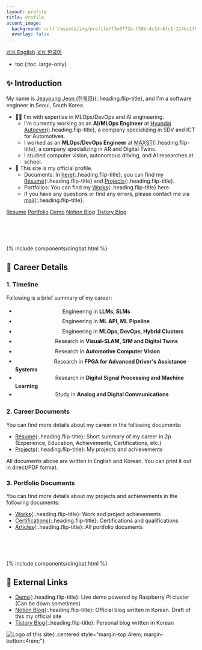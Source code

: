 ```yaml
---
layout: profile
title: Profile
accent_image: 
  background: url('/assets/img/profile/f3e0772a-f39b-4c14-8fc1-114bc1780d10.jpg') center/cover
  overlay: false
---
```


<div class="screen-only">
  <a href="/profile" class="btn btn-sm btn-primary">🇬🇧 English</a>
  <a href="/profile/ko" class="btn btn-sm btn-primary">🇰🇷 한국어</a>
</div>

* toc
{:toc .large-only}

## ✨ Introduction

My name is [Jeayoung Jeon (전제영)]{:.heading.flip-title}, and I'm a software engineer in Seoul, South Korea.

- 🧑‍💻 I'm with expertise in MLOps/DevOps and AI engineering.
    - I'm currently working as an **AI/MLOps Engineer** at [Hyundai Autoever]{:.heading.flip-title}, a company specializing in SDV and ICT for Automotives.
    - I worked as an **MLOps/DevOps Engineer** at [MAXST]{:.heading.flip-title}, a company specializing in AR and Digital Twins.
    - I studied computer vision, autonomous driving, and AI researches at school.
- 💼 This site is my official profile.
    - Documents: In [here](#2-career-documents){:.heading.flip-title}, you can find my [Résumé]{:.heading.flip-title} and [Projects]{:.heading.flip-title}.
    - Portfolios: You can find my [Works]{:.heading.flip-title} here.
    - If you have any questions or find any errors, please contact me via [mail]{:.heading.flip-title}.

<div class="screen-only mt3">
  <style> .btn-quick { margin: 0.3rem 0rem; } </style>
  <a href="/profile/resume" class="btn btn-sm btn-primary btn-quick"><small class="icon-briefcase"></small> Resume</a>
  <a href="/profile/projects" class="btn btn-sm btn-primary btn-quick"><small class="icon-briefcase"></small> Portfolio</a>
  <a href="https://app.jyje.live" class="btn btn-sm btn-primary btn-quick"><small class="icon-wrench"></small> Demo</a>
  <a href="https://blog.jyje.live" class="btn btn-sm btn-primary btn-quick"><small class="icon-bubble"></small> Notion Blog</a>
  <a href="https://codingnyan.tistory.com" class="btn btn-sm btn-primary btn-quick"><small class="icon-bubble"></small> Tistory Blog</a>
</div>

<div style="margin-top: 5rem;">
  {% include components/dingbat.html %}
</div>


## 💼 Career Details

### 1. Timeline

Following is a brief summary of my career:

<div class="timeline">
  <style>
    .timeline-header {
      border: 1.5px solid var(--accent-color-two);
      border-radius: .3rem;
      display: inline-block;
      margin: .25rem .125rem;
      padding: .05rem .5rem;
      color: #FFF;
      background-color: var(--accent-color-two);
      font-weight: 600;
    }
  </style>
  <ul>
    <li><span class="timeline-header">2024 - Present</span> Engineering in <b>LLMs, SLMs</b></li>    
    <li><span class="timeline-header">2023 - Present</span> Engineering in <b>ML API, ML Pipeline</b></li>
    <li><span class="timeline-header">2022 - Present</span> Engineering in <b>MLOps, DevOps, Hybrid Clusters</b></li>
    <li><span class="timeline-header">2018 - 2023</span> Research in <b>Visual-SLAM, SfM and Digital Twins</b></li>
    <li><span class="timeline-header">2012 - 2020</span> Research in <b>Automotive Computer Vision</b></li>
    <li><span class="timeline-header">2012 - 2018</span> Research in <b>FPGA for Advanced Driver's Assistance Systems</b></li>
    <li><span class="timeline-header">2008 - 2018</span> Research in <b>Digital Signal Processing and Machine Learning</b></li>
    <li><span class="timeline-header">2008 - 2012</span> Study in <b>Analog and Digital Communications</b></li>
  </ul>
</div>


### 2. Career Documents

You can find more details about my career in the following documents:

- [Résumé]{:.heading.flip-title}: Short summary of my career in 2p (Experience, Education, Achievements, Certifications, etc.)
- [Projects]{:.heading.flip-title}: My projects and achievements
<!-- - [Curriculum Vitae]{:.heading.flip-title}: Full details of my career and training -->

All documents above are written in English and Korean. You can print it out in direct/PDF format.


### 3. Portfolio Documents

You can find more details about my projects and achievements in the following documents:

- [Works]{:.heading.flip-title}: Work and project achievements
- [Certifications]{:.heading.flip-title}: Certifications and qualifications
- [Articles]{:.heading.flip-title}: All portfolio documents


<div style="margin-top: 5rem;">
  {% include components/dingbat.html %}
</div>


## 📜 External Links

- [Demo]{:.heading.flip-title}: Live demo powered by Raspberry Pi cluster (Can be down sometimes)
- [Notion Blog]{:.heading.flip-title}: Official blog written in Korean. Draft of this my official site
- [Tistory Blog]{:.heading.flip-title}: Personal blog written in Korean

![Logo of this site](/assets/icons/icon-128x128.png){:.centered style="margin-top:4rem; margin-bottom:4rem;"}


<!-- profile -->
[Jeayoung Jeon]: https://www.linkedin.com/in/jyje "LinkedIn Profile"
[Jeayoung Jeon (전제영)]: https://www.linkedin.com/in/jyje "LinkedIn Profile"
[Profile]: /profile "my-profile --verbose"

<!-- resume -->
[Résumé]: /profile/resume "my-profile resume"


<!-- projects-portfolio -->
[Projects]: /profile/projects "my-profile projects"

<!-- cv -->
[Curriculum Vitae]: /profile/cv "my-profile cv"
[CV]: /profile/cv "my-profile cv"


[Articles]: /articles

[Certifications]: /certifications
[Works]: /works

[Blog]: https://blog.jyje.live "My blog"
[Hyundai Autoever]: https://www.linkedin.com/company/hyundai-autoever "LinkedIn profile of Hyundai Autoever"
[MAXST]: https://www.linkedin.com/company/maxst "LinkedIn profile of MAXST Co., Ltd."

[Mail]: mailto:jyjeon+portfolio@outlook.com?subject=To&nbsp;Jeayoung&nbsp;Jeon
[메일]: mailto:jyjeon+portfolio@outlook.com?subject=To&nbsp;Jeayoung&nbsp;Jeon

[CKAD]: /certifications/ckad-certified-kubernetes-application-developer "Certified Kubernetes Application Developer"
[CKA]: /certifications/cka-certified-kubernetes-administrator "Certified Kubernetes Administrator"
[CKS]: /certifications/cks-certified-kubernetes-security-specialist "Certified Kubernetes Security Specialist"
[CAPA]: /certifications/capa-certified-argo-project-associate "Certified Argo Project Associate"

[Demo]: https://app.jyje.live "Demo"

[Notion Blog]: https://blog.jyje.live "Notion Blog"
[Tistory Blog]: https://codingnyan.tistory.com "Tistory Blog"
